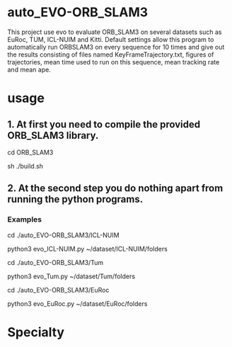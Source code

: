 # auto_EVO-ORB_SLAM3
This project use evo to evaluate ORB_SLAM3 on several datasets such as EuRoc, TUM, ICL-NUIM and Kitti. Default settings allow this program to automatically run ORBSLAM3 on every sequence for 10 times and give out the results consisting of files named KeyFrameTrajectory.txt, figures of trajectories, mean time used to run on this sequence, mean tracking rate and mean ape.
# usage
## 1. At first you need to compile the provided ORB_SLAM3 library.

cd ORB_SLAM3

sh ./build.sh

## 2. At the second step you do nothing apart from running the python programs.

### Examples
cd ./auto_EVO-ORB_SLAM3/ICL-NUIM

python3 evo_ICL-NUIM.py ~/dataset/ICL-NUIM/folders


cd ./auto_EVO-ORB_SLAM3/Tum

python3 evo_Tum.py ~/dataset/Tum/folders


cd ./auto_EVO-ORB_SLAM3/EuRoc

python3 evo_EuRoc.py ~/dataset/EuRoc/folders

# Specialty
